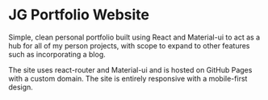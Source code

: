 # JG Portfolio Website

Simple, clean personal portfolio built using React and Material-ui to act as a hub for all of my person projects, with scope to expand to other features such as incorporating a blog.

The site uses react-router and Material-ui and is hosted on GitHub Pages with a custom domain. The site is entirely responsive with a mobile-first design.
